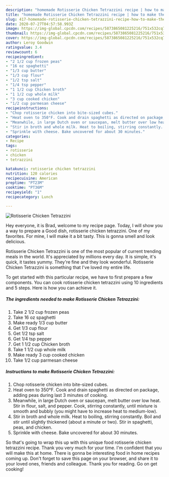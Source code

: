 ```yaml
---
description: "homemade Rotisserie Chicken Tetrazzini recipe | how to make the best Rotisserie Chicken Tetrazzini"
title: "homemade Rotisserie Chicken Tetrazzini recipe | how to make the best Rotisserie Chicken Tetrazzini"
slug: 417-homemade-rotisserie-chicken-tetrazzini-recipe-how-to-make-the-best-rotisserie-chicken-tetrazzini
date: 2020-07-27T04:57:58.993Z
image: https://img-global.cpcdn.com/recipes/5873865081225216/751x532cq70/rotisserie-chicken-tetrazzini-recipe-main-photo.jpg
thumbnail: https://img-global.cpcdn.com/recipes/5873865081225216/751x532cq70/rotisserie-chicken-tetrazzini-recipe-main-photo.jpg
cover: https://img-global.cpcdn.com/recipes/5873865081225216/751x532cq70/rotisserie-chicken-tetrazzini-recipe-main-photo.jpg
author: Leroy Goodwin
ratingvalue: 3.4
reviewcount: 6
recipeingredient:
- "2 1/2 cup frozen peas"
- "16 oz spaghetti"
- "1/3 cup butter"
- "1/3 cup flour"
- "1/2 tsp salt"
- "1/4 tsp pepper"
- "1 1/2 cup Chicken broth"
- "1 1/2 cup whole milk"
- "3 cup cooked chicken"
- "1/2 cup parmesan cheese"
recipeinstructions:
- "Chop rotisserie chicken into bite-sized cubes."
- "Heat oven to 350°F. Cook and drain spaghetti as directed on package, adding peas during last 3 minutes of cooking."
- "Meanwhile, in large Dutch oven or saucepan, melt butter over low heat. Stir in flour, salt, and pepper. Cook, stirring constantly, until mixture is smooth and bubbly (you might have to increase heat to medium-low)."
- "Stir in broth and whole milk. Heat to boiling, stirring constantly. Boil and stir until slightly thickened (about a minute or two). Stir in spaghetti, peas, and chicken."
- "Sprinkle with cheese. Bake uncovered for about 30 minutes."
categories:
- Recipe
tags:
- rotisserie
- chicken
- tetrazzini

katakunci: rotisserie chicken tetrazzini 
nutrition: 120 calories
recipecuisine: American
preptime: "PT23M"
cooktime: "PT36M"
recipeyield: "1"
recipecategory: Lunch

---
```



![Rotisserie Chicken Tetrazzini](https://img-global.cpcdn.com/recipes/5873865081225216/751x532cq70/rotisserie-chicken-tetrazzini-recipe-main-photo.jpg)

Hey everyone, it is Brad, welcome to my recipe page. Today, I will show you a way to prepare a Good dish, rotisserie chicken tetrazzini. One of my favorites. For mine, I will make it a bit tasty. This is gonna smell and look delicious.

Rotisserie Chicken Tetrazzini is one of the most popular of current trending meals in the world. It's appreciated by millions every day. It is simple, it's quick, it tastes yummy. They're fine and they look wonderful. Rotisserie Chicken Tetrazzini is something that I've loved my entire life.




To get started with this particular recipe, we have to first prepare a few components. You can cook rotisserie chicken tetrazzini using 10 ingredients and 5 steps. Here is how you can achieve it.

<!--inarticleads1-->

##### The ingredients needed to make Rotisserie Chicken Tetrazzini:

1. Take 2 1/2 cup frozen peas
1. Take 16 oz spaghetti
1. Make ready 1/3 cup butter
1. Get 1/3 cup flour
1. Get 1/2 tsp salt
1. Get 1/4 tsp pepper
1. Get 1 1/2 cup Chicken broth
1. Take 1 1/2 cup whole milk
1. Make ready 3 cup cooked chicken
1. Take 1/2 cup parmesan cheese




<!--inarticleads2-->

##### Instructions to make Rotisserie Chicken Tetrazzini:

1. Chop rotisserie chicken into bite-sized cubes.
1. Heat oven to 350°F. Cook and drain spaghetti as directed on package, adding peas during last 3 minutes of cooking.
1. Meanwhile, in large Dutch oven or saucepan, melt butter over low heat. Stir in flour, salt, and pepper. Cook, stirring constantly, until mixture is smooth and bubbly (you might have to increase heat to medium-low).
1. Stir in broth and whole milk. Heat to boiling, stirring constantly. Boil and stir until slightly thickened (about a minute or two). Stir in spaghetti, peas, and chicken.
1. Sprinkle with cheese. Bake uncovered for about 30 minutes.




So that's going to wrap this up with this unique food rotisserie chicken tetrazzini recipe. Thank you very much for your time. I'm confident that you will make this at home. There is gonna be interesting food in home recipes coming up. Don't forget to save this page on your browser, and share it to your loved ones, friends and colleague. Thank you for reading. Go on get cooking!
